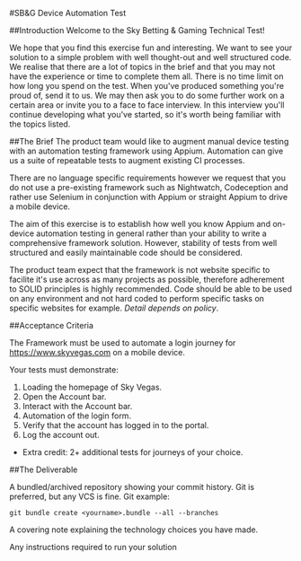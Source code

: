 #SB&G Device Automation Test

##Introduction
Welcome to the Sky Betting & Gaming Technical Test!

We hope that you find this exercise fun and interesting. We want to see your solution to a simple problem with well thought-out and well structured code. We realise that there are a lot of topics in the brief and that you may not have the experience or time to complete them all. There is no time limit on how long you spend on the test. When you've produced something you're proud of, send it to us. We may then ask you to do some further work on a certain area or invite you to a face to face interview. In this interview you'll continue developing what you've started, so it's worth being familiar with the topics listed.

##The Brief
The product team would like to augment manual device testing with an automation testing framework using Appium. Automation can give us a suite of repeatable tests to augment existing CI processes.

There are no language specific requirements however we request that you do not use a pre-existing framework such as Nightwatch, Codeception and rather use Selenium in conjunction with Appium or straight Appium to drive a mobile device.

The aim of this exercise is to establish how well you know Appium and on-device automation testing in general rather than your ability to write a comprehensive framework solution. However, stability of tests from well structured and easily maintainable code should be considered.

The product team expect that the framework is not website specific to facilite it's use across as many projects as possible, therefore adherement to SOLID principles is highly recommended. Code should be able to be used on any environment and not hard coded to perform specific tasks on specific websites for example. *Detail depends on policy*. 

##Acceptance Criteria

The Framework must be used to automate a login journey for https://www.skyvegas.com on a mobile device. 

Your tests must demonstrate:
1. Loading the homepage of Sky Vegas. 
2. Open the Account bar.
3. Interact with the Account bar.
4. Automation of the login form.
5. Verify that the account has logged in to the portal. 
6. Log the account out.

* Extra credit: 2+ additional tests for journeys of your choice. 

##The Deliverable 
 
A bundled/archived repository showing your commit history. Git is preferred, but any VCS is fine. Git example:

	git bundle create <yourname>.bundle --all --branches

A covering note explaining the technology choices you have made.

Any instructions required to run your solution
